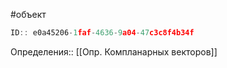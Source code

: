 #объект

```javascript
ID:: e0a45206-1faf-4636-9a04-47c3c8f4b34f
```

Определения:: [[Опр. Компланарных векторов]]
